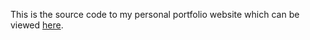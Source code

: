 This is the source code to my personal portfolio website which can be viewed <a href='https://anthonyinfortun.io'>here</a>.
